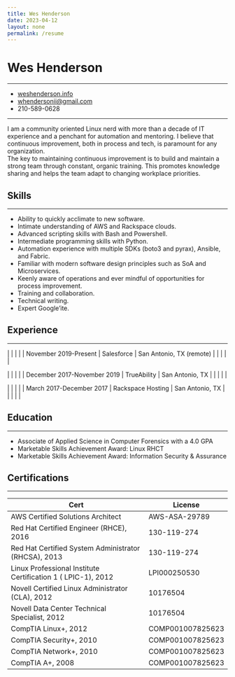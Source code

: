 ```yaml
---
title: Wes Henderson
date: 2023-04-12
layout: none
permalink: /resume
---
```


Wes Henderson
===

---
* [weshenderson.info](https://weshenderson.info)
* [whendersonii@gmail.com](mailto:whendersonii@gmail.com)
* 210-589-0628

---

I am a community oriented Linux nerd with more than a decade of IT experience and a penchant for automation and mentoring. I believe that continuous improvement, both in process and tech, is paramount for any organization.<br>The key to maintaining continuous improvement is to build and maintain a strong team through constant, organic training. This promotes knowledge sharing and helps the team adapt to changing workplace priorities.


Skills
---
---

* Ability to quickly acclimate to new software.
* Intimate understanding of AWS and Rackspace clouds.
* Advanced scripting skills with Bash and Powershell.
* Intermediate programming skills with Python.
* Automation experience with multiple SDKs (boto3 and pyrax), Ansible, and Fabric.
* Familiar with modern software design principles such as SoA and Microservices.
* Keenly aware of operations and ever mindful of opportunities for process improvement.
* Training and collaboration.
* Technical writing.
* Expert Google’ite.

Experience
---
---

|                             |                   |                          |
| November 2019-Present       | Salesforce        | San Antonio, TX (remote) |
|                             |                   |                          |

|                             |                   |                          |
| December 2017-November 2019 | TrueAbility       | San Antonio, TX          |
|                             |                   |                          |

|                             |                   |                          |
| March 2017-December 2017    | Rackspace Hosting | San Antonio, TX          |
|                             |                   |                          |


Education
---
---

* Associate of Applied Science in Computer Forensics with a 4.0 GPA
* Marketable Skills Achievement Award: Linux RHCT
* Marketable Skills Achievement Award: Information Security & Assurance

Certifications
---
---

|Cert                                                         | License          |
|-------------------------------------------------------------|------------------|
|AWS Certified Solutions Architect                            | AWS-ASA-29789    |
|Red Hat Certified Engineer (RHCE), 2016                      | 130-119-274      |
|Red Hat Certified System Administrator (RHCSA), 2013         | 130-119-274      |
|Linux Professional Institute Certification 1 ( LPIC-1), 2012 | LPI000250530     |
|Novell Certified Linux Administrator (CLA), 2012             | 10176504         |
|Novell Data Center Technical Specialist, 2012                | 10176504         |
|CompTIA Linux+, 2012                                         | COMP001007825623 |
|CompTIA Security+, 2010                                      | COMP001007825623 |
|CompTIA Network+, 2010                                       | COMP001007825623 |
|CompTIA A+, 2008                                             | COMP001007825623 |
